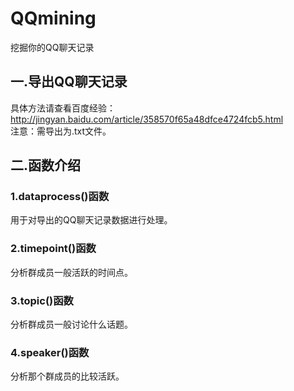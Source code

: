 # QQmining
挖掘你的QQ聊天记录
## 一.导出QQ聊天记录
具体方法请查看百度经验：http://jingyan.baidu.com/article/358570f65a48dfce4724fcb5.html  <br/>注意：需导出为.txt文件。
## 二.函数介绍
### 1.dataprocess()函数
用于对导出的QQ聊天记录数据进行处理。
### 2.timepoint()函数
分析群成员一般活跃的时间点。
### 3.topic()函数
分析群成员一般讨论什么话题。
### 4.speaker()函数
分析那个群成员的比较活跃。
